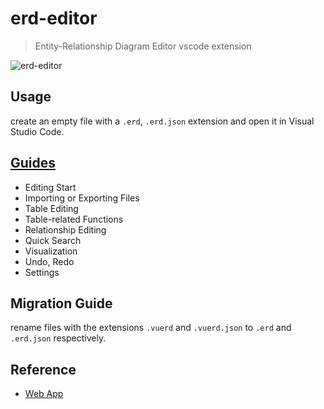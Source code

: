 # erd-editor

> Entity-Relationship Diagram Editor vscode extension

![erd-editor](https://github.com/dineug/erd-editor/blob/main/img/erd-editor-vscode.png?raw=true)

## Usage

create an empty file with a `.erd`, `.erd.json` extension and open it in Visual Studio Code.

## [Guides](https://docs.erd-editor.io/docs/category/guides)

- Editing Start
- Importing or Exporting Files
- Table Editing
- Table-related Functions
- Relationship Editing
- Quick Search
- Visualization
- Undo, Redo
- Settings

## Migration Guide

rename files with the extensions `.vuerd` and `.vuerd.json` to `.erd` and `.erd.json` respectively.

## Reference

- [Web App](https://erd-editor.io)
